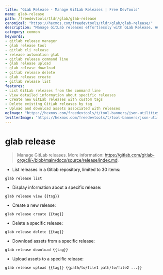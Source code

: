 ```yaml
---
title: "GLab Release - Manage GitLab Releases | Free DevTools"
name: glab-release
path: /freedevtools/tldr/glab/glab-release
canonical: "https://hexmos.com/freedevtools/tldr/glab/glab-release/"
description: "Manage GitLab releases effortlessly with GLab Release. Automate your release process, upload assets and control releases from the command line. Free online tool, no registration required."
category: common
keywords:
- gitlab release manager
- glab release tool
- gitlab cli release
- release automation glab
- gitlab release command line
- glab release upload
- glab release download
- gitlab release delete
- glab release create
- gitlab release list
features:
- List GitLab releases from the command line
- View detailed information about specific releases
- Create new GitLab releases with custom tags
- Delete existing GitLab releases by tag
- Upload and download assets associated with releases
ogImage: "https://hexmos.com/freedevtools/t/tool-banners/json-utilities-banner.png"
twitterImage: "https://hexmos.com/freedevtools/t/tool-banners/json-utilities-banner.png"
---
```


# glab release

> Manage GitLab releases.
> More information: <https://gitlab.com/gitlab-org/cli/-/blob/main/docs/source/release/index.md>.

- List releases in a Gitlab repository, limited to 30 items:

`glab release list`

- Display information about a specific release:

`glab release view {{tag}}`

- Create a new release:

`glab release create {{tag}}`

- Delete a specific release:

`glab release delete {{tag}}`

- Download assets from a specific release:

`glab release download {{tag}}`

- Upload assets to a specific release:

`glab release upload {{tag}} {{path/to/file1 path/to/file2 ...}}`

